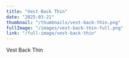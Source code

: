 ```yaml
---
title: "Vest Back Thin"
date: "2025-03-21"
thumbnail: "/thumbnails/vest-back-thin.png"
fullImage: "/images/vest-back-thin-full.png"
link: "/full-image/vest-back-thin"
---
```

Vest Back Thin